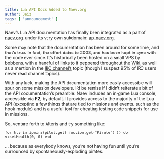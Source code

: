 ```yaml
---
title: Lua API Docs Added to Naev.org
author: Deiz
tags: [ 'announcement' ]
---
```


Naev’s Lua API documentation has finally been integrated as a part of [naev.org](https://naev.org), under its very own subdomain: [api.naev.org](https://naev.org/api).

Some may note that the documentation has been around for some time, and that’s true. In fact, the effort dates to 2008, and has been kept in sync with the code ever since. It’s historically been hosted on a small VPS by bobbens, with a handful of links to it peppered throughout the [Wiki](https://github.com/naev/naev/wiki), as well as a mention in the [IRC channel’s](https://webchat.freenode.net/?channels=naev) topic (though I suspect 95% of IRC users never read channel topics).

With any luck, making the API documentation more easily accessible will spur on some mission developers. I’d be remiss if I didn’t reiterate a bit of the API documentation’s preamble: Naev includes an in-game Lua console, accessible via **F2**, by default. It provides access to the majority of the Lua API (excepting a few things that are tied to missions and events, such as the hook module) and is a useful tool for ~~cheating~~ testing code snippets for use in missions.

So, venture forth to Alteris and try something like:

`for k,v in ipairs(pilot.get( faction.get("Pirate") )) do v:setHealth(0, 0) end`

… because as everybody knows, you’re not having fun until you’re surrounded by spontaneously-exploding pirates.
